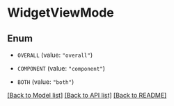 # WidgetViewMode

## Enum


* `OVERALL` (value: `"overall"`)

* `COMPONENT` (value: `"component"`)

* `BOTH` (value: `"both"`)


[[Back to Model list]](../README.md#documentation-for-models) [[Back to API list]](../README.md#documentation-for-api-endpoints) [[Back to README]](../README.md)


